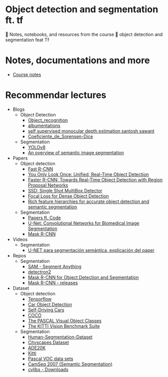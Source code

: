# Object detection and segmentation ft. tf
📖 Notes, notebooks, and resources from the course 👾 object detection and segmentation feat Tf

# Notes, documentations and more
* [Course notes](https://github.com/ichcanziho/Deep_Learnining_Platzi/blob/master/6%20Curso%20de%20detecci%C3%B3n%20y%20segmentaci%C3%B3n%20de%20objetos%20con%20Tensorflow/README.MD#210-visualizaci%C3%B3n-de-bounding-boxes-en-el-dataset-de-object-detection)

# Recommendar lectures
* Blogs
   * Object Detection 
      * [Object_recognition](https://lilianweng.github.io/posts/2017-10-29-object-recognition-part-1/)
      * [albumentations](https://albumentations.ai/docs/)
      * [self supervised monocular depth estimation santosh sawant](https://www.linkedin.com/pulse/self-supervised-monocular-depth-estimation-santosh-sawant/)
      * [Coeficiente_de_Sorensen-Dice](https://es.wikipedia.org/wiki/Coeficiente_de_Sorensen-Dice)
   * Segmentation
      * [YOLOv8](https://docs.ultralytics.com/tasks/segment/)
      * [An overview of semantic image segmentation](https://www.jeremyjordan.me/semantic-segmentation/) 
* Papers
   * Object detection
      * [Fast R-CNN](https://arxiv.org/abs/1504.08083)
      * [You Only Look Once: Unified, Real-Time Object Detection](https://arxiv.org/abs/1506.02640)
      * [Faster R-CNN: Towards Real-Time Object Detection with Region Proposal Networks](https://arxiv.org/abs/1506.01497)
      * [SSD: Single Shot MultiBox Detector](https://arxiv.org/abs/1512.02325)
      * [Focal Loss for Dense Object Detection](https://arxiv.org/abs/1708.02002)
      * [Rich feature hierarchies for accurate object detection and semantic segmentation](https://arxiv.org/abs/1311.2524)
   * Segmentation
      * [Papers ft. Code](https://paperswithcode.com/)
      * [U-Net: Convolutional Networks for Biomedical Image Segmentation](https://arxiv.org/abs/1505.04597)
      * [Mask R-CNN](https://arxiv.org/abs/1703.06870)
* Videos
   * Segmentation
     * [U-NET para segmentación semántica, explicación del paper](https://www.youtube.com/watch?v=waIPUsecaaQ)
* Repos
   * Segmentation
      * [SAM - Segment Anything](https://github.com/facebookresearch/segment-anything)
      * [detectron2](https://github.com/facebookresearch/detectron2)
      * [Mask R-CNN for Object Detection and Segmentation](https://github.com/matterport/Mask_RCNN)
      * [Mask R-CNN - releases](https://github.com/matterport/Mask_RCNN/releases)
* Dataset
  * Object detection
    * [Tensorflow](https://www.tensorflow.org/datasets/catalog/overview)
    * [Car Object Detection](https://www.kaggle.com/datasets/sshikamaru/car-object-detection)
    * [Self-Driving Cars](https://www.kaggle.com/datasets/alincijov/self-driving-cars)
    * [COCO](https://cocodataset.org/#home)
    * [The PASCAL Visual Object Classes](http://host.robots.ox.ac.uk/pascal/VOC/)
    * [The KITTI Vision Benchmark Suite](https://www.cvlibs.net/datasets/kitti/)
  * Segmentation
    * [Human-Segmentation-Dataset](https://github.com/VikramShenoy97/Human-Segmentation-Dataset)
    * [Cityscapes Dataset](https://www.cityscapes-dataset.com/)
    * [ADE20K](https://groups.csail.mit.edu/vision/datasets/ADE20K/)
    * [Kitti](https://www.cvlibs.net/datasets/kitti/)
    * [Pascal VOC data sets](http://host.robots.ox.ac.uk/pascal/VOC/)
    * [CamSeq 2007 (Semantic Segmentation)](https://www.kaggle.com/datasets/carlolepelaars/camseq-semantic-segmentation)
    * [cvlibs - Downloads](https://www.cvlibs.net/download.php?file=data_road.zip)
